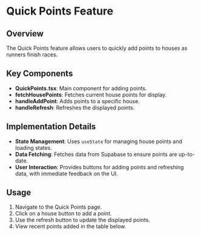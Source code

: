 # Quick Points Feature

## Overview
The Quick Points feature allows users to quickly add points to houses as runners finish races.

## Key Components
- **QuickPoints.tsx**: Main component for adding points.
- **fetchHousePoints**: Fetches current house points for display.
- **handleAddPoint**: Adds points to a specific house.
- **handleRefresh**: Refreshes the displayed points.

## Implementation Details
- **State Management**: Uses `useState` for managing house points and loading states.
- **Data Fetching**: Fetches data from Supabase to ensure points are up-to-date.
- **User Interaction**: Provides buttons for adding points and refreshing data, with immediate feedback on the UI.

## Usage
1. Navigate to the Quick Points page.
2. Click on a house button to add a point.
3. Use the refresh button to update the displayed points.
4. View recent points added in the table below.

